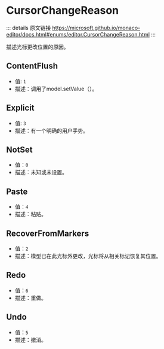# CursorChangeReason

<backTop />
        
::: details 原文链接
https://microsoft.github.io/monaco-editor/docs.html#enums/editor.CursorChangeReason.html
:::

描述光标更改位置的原因。

## ContentFlush
- 值: `1`
- 描述：调用了model.setValue（）。


## Explicit
- 值: `3`
- 描述：有一个明确的用户手势。


## NotSet
- 值：`0`
- 描述：未知或未设置。


## Paste
- 值：`4`
- 描述：粘贴。


## RecoverFromMarkers
- 值：`2`
- 描述：模型已在此光标外更改，光标将从相关标记恢复其位置。

## Redo
- 值：`6`
- 描述：重做。


## Undo
- 值：`5`
- 描述：撤消。

